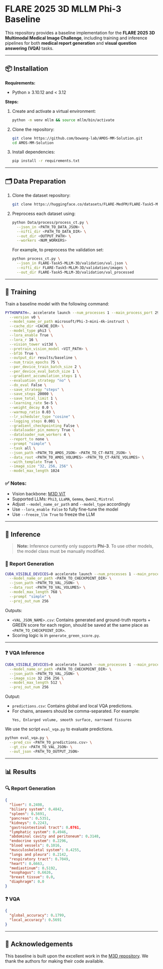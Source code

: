 # FLARE 2025 3D MLLM Phi-3 Baseline

This repository provides a baseline implementation for the **FLARE 2025 3D Multimodal Medical Image Challenge**, including training and inference pipelines for both **medical report generation** and **visual question answering (VQA)** tasks.

---

## 📦 Installation

**Requirements:**  
- Python ≥ 3.10.12 and < 3.12

**Steps:**

1. Create and activate a virtual environment:
   ```bash
   python -m venv mllm && source mllm/bin/activate
   ```

2. Clone the repository:
   ```bash
   git clone https://github.com/bowang-lab/AMOS-MM-Solution.git
   cd AMOS-MM-Solution
   ```

3. Install dependencies:
   ```bash
   pip install -r requirements.txt
   ```

---

## 🗂️ Data Preparation

1. Clone the dataset repository:
   ```bash
   git clone https://huggingface.co/datasets/FLARE-MedFM/FLARE-Task5-MLLM-3D
   ```

2. Preprocess each dataset using:
   ```bash
   python Data/process/process_ct.py \
     --json_in <PATH_TO_DATA_JSON> \
     --nifti_dir <PATH_TO_DATA_DIR> \
     --out_dir <OUTPUT_PATH> \
     --workers <NUM_WORKERS>
   ```

   For example, to preprocess the validation set:
   ```bash
   python process_ct.py \
     --json_in FLARE-Task5-MLLM-3D/validation/val.json \
     --nifti_dir FLARE-Task5-MLLM-3D/validation/images \
     --out_dir FLARE-Task5-MLLM-3D/validation/val_processed
   ```

---

## 🧠 Training

Train a baseline model with the following command:

```bash
PYTHONPATH=. accelerate launch --num_processes 1 --main_process_port 29500 LaMed/src/train/amos_train.py \
  --version v0 \
  --model_name_or_path microsoft/Phi-3-mini-4k-instruct \
  --cache_dir <CACHE_DIR> \
  --model_type phi3 \
  --lora_enable True \
  --lora_r 16 \
  --vision_tower vit3d \
  --pretrain_vision_model <VIT_PATH> \
  --bf16 True \
  --output_dir results/baseline \
  --num_train_epochs 75 \
  --per_device_train_batch_size 2 \
  --per_device_eval_batch_size 1 \
  --gradient_accumulation_steps 1 \
  --evaluation_strategy "no" \
  --do_eval False \
  --save_strategy "steps" \
  --save_steps 20000 \
  --save_total_limit 1 \
  --learning_rate 5e-5 \
  --weight_decay 0.0 \
  --warmup_ratio 0.03 \
  --lr_scheduler_type "cosine" \
  --logging_steps 0.001 \
  --gradient_checkpointing False \
  --dataloader_pin_memory True \
  --dataloader_num_workers 4 \
  --report_to none \
  --prompt "simple" \
  --task all \
  --json_path <PATH_TO_AMOS_JSON> <PATH_TO_CT-RATE_JSON> \
  --data_root <PATH_TO_AMOS_VOLUMES> <PATH_TO_CT-RATE_VOLUMES> \
  --with_template True \
  --image_size "32, 256, 256" \
  --model_max_length 1024
```

### ✅ Notes:
- Vision backbone: [M3D ViT](https://github.com/BAAI-DCAI/M3D)
- Supported LLMs: `Phi3`, `LLaMA`, `Gemma`, `Qwen2`, `Mistral`
- Adjust `--model_name_or_path` and `--model_type` accordingly
- Use `--lora_enable False` to fully fine-tune the model
- Use `--freeze_llm True` to freeze the LLM

---

## 📄 Inference

> **Note:** Inference currently only supports **Phi-3**. To use other models, the model class must be manually modified.

### 📑 Report Generation

```bash
CUDA_VISIBLE_DEVICES=0 accelerate launch --num_processes 1 --main_process_port 29500 infer.py \
  --model_name_or_path <PATH_TO_CHECKPOINT_DIR> \
  --json_path <PATH_TO_VAL_JSON> \
  --data_root <PATH_TO_VAL_VOLUMES> \
  --model_max_length 768 \
  --prompt "simple" \
  --proj_out_num 256
```

Outputs:
- `<VAL_JSON_NAME>.csv`: Contains generated and ground-truth reports + GREEN score for each region, should be saved at the same place as `<PATH_TO_CHECKPOINT_DIR>`.
- Scoring logic is in `generate_green_score.py`.

---

### ❓ VQA Inference

```bash
CUDA_VISIBLE_DEVICES=0 accelerate launch --num_processes 1 --main_process_port 29500 infer_vqa.py \
  --model_name_or_path <PATH_TO_CHECKPOINT_DIR> \
  --json_path <PATH_TO_VAL_JSON> \
  --image_size 32 256 256 \
  --model_max_length 512 \
  --proj_out_num 256
```

Output:
- `predictions.csv`: Contains global and local VQA predictions.  
- For chains, answers should be comma-separated. For example:
  ```
  Yes, Enlarged volume, smooth surface, narrowed fissures
  ```

We use the script `eval_vqa.py` to evaluate predictions.

```bash
python eval_vqa.py \
  --pred_csv <PATH_TO_predictions.csv> \
  --gt_csv <PATH_TO_VAL_JSON> \
  --out_json <PATH_TO_OUTPUT_JSON>
```

---

## 📊 Results

### 🔍 Report Generation

```json
{
  "liver": 0.2408,
  "biliary system": 0.4842,
  "spleen": 0.5691,
  "pancreas": 0.5351,
  "kidneys": 0.2243,
  "gastrointestinal tract": 0.0761,
  "lymphatic system": 0.4946,
  "abdominal cavity and peritoneum": 0.3148,
  "endocrine system": 0.2296,
  "blood vessels": 0.1016,
  "musculoskeletal system": 0.4255,
  "lungs and pleura": 0.2142,
  "respiratory tract": 0.7049,
  "heart": 0.6663,
  "mediastinum": 0.5192,
  "esophagus": 0.6626,
  "breast tissue": 0.0,
  "diaphragm": 0.0
}
```

### ❓ VQA

```json
{
  "global_accuracy": 0.1799,
  "local_accuracy": 0.5691
}
```

---

## 🙏 Acknowledgements

This baseline is built upon the excellent work in the [M3D repository](https://github.com/BAAI-DCAI/M3D). We thank the authors for making their code available.
